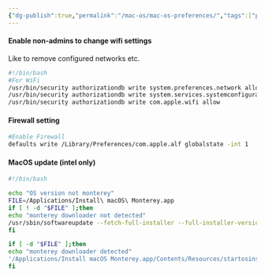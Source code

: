 ```yaml
---
{"dg-publish":true,"permalink":"/mac-os/mac-os-preferences/","tags":["public"],"noteIcon":"1","created":"","updated":""}
---
```


#### Enable non-admins to change wifi settings
Like to remove configured networks etc.
```bash
#!/bin/bash
#For WiFi
/usr/bin/security authorizationdb write system.preferences.network allow
/usr/bin/security authorizationdb write system.services.systemconfiguration.network allow
/usr/bin/security authorizationdb write com.apple.wifi allow
```

#### Firewall setting
```bash
#Enable Firewall
defaults write /Library/Preferences/com.apple.alf globalstate -int 1
```
#### MacOS update (intel only)
```bash
#!/bin/bash

echo "OS version not monterey"
FILE=/Applications/Install\ macOS\ Monterey.app
if [ ! -d "$FILE" ];then
echo "monterey downloader not detected"
/usr/sbin/softwareupdate --fetch-full-installer --full-installer-version 12.5
fi

if [ -d "$FILE" ];then
echo "monterey downloader detected"
'/Applications/Install macOS Monterey.app/Contents/Resources/startosinstall' --agreetolicense --forcequitapps
fi
```